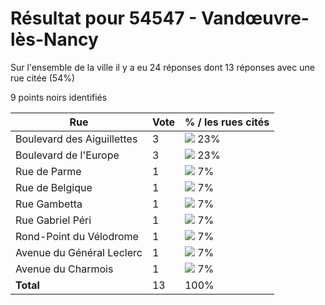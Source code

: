 # Résultat pour 54547 - Vandœuvre-lès-Nancy

Sur l'ensemble de la ville il y a eu 24 réponses dont 13 réponses avec une rue citée (54%)

9 points noirs identifiés

| Rue | Vote | % / les rues cités|
|-----|------|-------------------|
| Boulevard des Aiguillettes | 3 | <img src="../../img/bar_23.gif" />&nbsp;23%|
| Boulevard de l'Europe | 3 | <img src="../../img/bar_23.gif" />&nbsp;23%|
| Rue de Parme | 1 | <img src="../../img/bar_7.gif" />&nbsp;7%|
| Rue de Belgique | 1 | <img src="../../img/bar_7.gif" />&nbsp;7%|
| Rue Gambetta | 1 | <img src="../../img/bar_7.gif" />&nbsp;7%|
| Rue Gabriel Péri | 1 | <img src="../../img/bar_7.gif" />&nbsp;7%|
| Rond-Point du Vélodrome | 1 | <img src="../../img/bar_7.gif" />&nbsp;7%|
| Avenue du Général Leclerc | 1 | <img src="../../img/bar_7.gif" />&nbsp;7%|
| Avenue du Charmois | 1 | <img src="../../img/bar_7.gif" />&nbsp;7%|
| **Total** | 13 | 100%|
